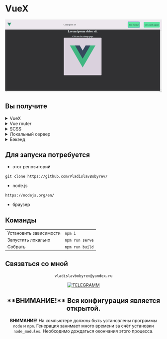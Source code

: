 # VueX

<div align="left">

![Lax 2.0 Gif](https://github.com/VladislavBobyrev/VueX-test/blob/main/readme.gif)
 
## Вы получите
<details >
  <summary >VueX</summary>
 
  [Что это?](https://vuex.vuejs.org/) 
 
  Централизованное хранилище данных для всех компонентов приложения.
  Логика вынесена в отдельный модуль, входной точкой является файл store/index.js
</details>


<details >
  <summary > Vue router </summary>
 
  [Что это?](https://router.vuejs.org/) 
    Переход на раные станицы без перезагрузки
    Роутиг на страницах осуществляется через [<router-view>]
    шапка сайта остается неизменной и не загрудается при смене страниц
</details>

<details>
  <summary>SCSS</summary>
 
  [Что это?](https://sass-scss.ru/)  

    Вы можете изменять  настройки в вашем проекте. 
    Для  автоматической комполироваться файл css необходимо запустить  
    Live Sass Compiler 
  [Что это?](https://marketplace.visualstudio.com/items?itemName=ritwickdey.live-sass)  

    В проекте scss создает 3 css файла style-light style-dark style-neutral
    для разных цветовых тем.

    Конфигурации нужно изменять в файлах variables_light.scss variables_dark.scss variables_neutral.scss
</details>

<details>
  <summary>Локальный сервер</summary>
 
  [Что это?](https://ru.wikipedia.org/wiki/Localhost) 
 
  По умолчанию [localhost:8080](http://localhost:8080).
</details>

<details>
  <summary>Бэкэнд</summary>
 
  [Что это?](https://ru.wikipedia.org/wiki/Localhost) 
 
  По умолчанию принимаем 10 постов с сайта "https://jsonplaceholder.typicode.com/posts?_limit=10"
  Обрабоька происходит в VueX в файле posts.js
</details>

 ## Для запуска потребуется

- этот репозиторий 
 ```
git clone https://github.com/VladislavBobyrev/
```
- node.js 
 
```
https://nodejs.org/en/
```

- браузер

## Команды

|                        |                       |
|------------------------|:----------------------|
| Установить зависимости | `npm i`               |
| Запустить локально     | `npm run serve`       |
| Собрать                | `npm run build`       |
 
 
## Связвться со мной
<div align='center'> 
 
 ```
vladislavbobyrev@yandex.ru
```
 
 [![TELEGRAMM](https://img.shields.io/badge/telegramm-4285F4?style=for-the-badge&logo=read-the-docs&logoColor=white)](https://t.me/VladislavBobyrev)

 </div>
 
<div align="center">
  <h2>**ВНИМАНИЕ!**  Вся конфигурация является открытой. </h2>
 
**ВНИМАНИЕ!** На компьютере должны быть установлены программы `node` и `npm`.
Генерация  занимает много времени за счёт
установки `node_modules`. Необходимо дождаться окончания этого процесса.
 
</div>
